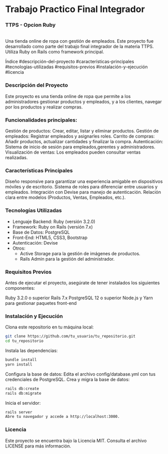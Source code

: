 # Trabajo Practico Final Integrador
### TTPS - Opcion Ruby
<br>
Una tienda online de ropa con gestión de empleados.
Este proyecto fue desarrollado como parte del trabajo final integrador de la materia TTPS. Utiliza Ruby on Rails como framework principal.

Índice
#descripción-del-proyecto
#características-principales
#tecnologías-utilizadas
#requisitos-previos
#instalación-y-ejecución
#licencia

### Descripción del Proyecto
Este proyecto es una tienda online de ropa que permite a los administradores gestionar productos y empleados, y a los clientes, navegar por los productos y realizar compras.

### Funcionalidades principales:
Gestión de productos: Crear, editar, listar y eliminar productos.
Gestión de empleados: Registrar empleados y asignarles roles.
Carrito de compras: Añadir productos, actualizar cantidades y finalizar la compra.
Autenticación: Sistema de inicio de sesión para empleados,gerentes y administradores.
Visualización de ventas: Los empleados pueden consultar ventas realizadas.

### Características Principales
Diseño responsive para garantizar una experiencia amigable en dispositivos móviles y de escritorio.
Sistema de roles para diferenciar entre usuarios y empleados.
Integración con Devise para manejo de autenticación.
Relación clara entre modelos (Productos, Ventas, Empleados, etc.).

### Tecnologías Utilizadas
- Lenguaje Backend: Ruby (versión 3.2.0)
- Framework: Ruby on Rails (versión 7.x)
- Base de Datos: PostgreSQL
- Front-End: HTML5, CSS3, Bootstrap
- Autenticación: Devise
- Otros:
    - Active Storage para la gestión de imágenes de productos.
    - Rails Admin para la gestión del administrador.

### Requisitos Previos
Antes de ejecutar el proyecto, asegúrate de tener instalados los siguientes componentes:

Ruby 3.2.0 o superior
Rails 7.x
PostgreSQL 12 o superior
Node.js y Yarn para gestionar paquetes front-end

### Instalación y Ejecución
Clona este repositorio en tu máquina local:
```bash
git clone https://github.com/tu_usuario/tu_repositorio.git
cd tu_repositorio
```
Instala las dependencias:
```bash
bundle install
yarn install
```
Configura la base de datos:
Edita el archivo config/database.yml con tus credenciales de PostgreSQL.
Crea y migra la base de datos:
```bash
rails db:create
rails db:migrate
```
Inicia el servidor:
```bash
rails server
Abre tu navegador y accede a http://localhost:3000.
```

### Licencia
Este proyecto se encuentra bajo la Licencia MIT. Consulta el archivo LICENSE para más información.

